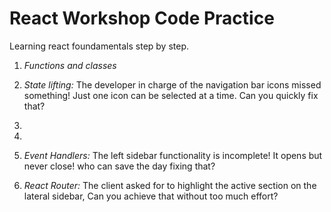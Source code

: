 # React Workshop Code Practice

Learning react foundamentals step by step.

1) *Functions and classes*

2) *State lifting:*
  The developer in charge of the navigation bar icons missed something! Just one icon can be selected at a time. Can you quickly fix that?
3)
4)
5) *Event Handlers:*
  The left sidebar functionality is incomplete! It opens but never close! who can save the day fixing that?
6) *React Router:*
  The client asked for to highlight the active section on the lateral sidebar, Can you achieve that without too much effort?
